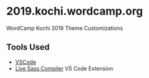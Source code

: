 # 2019.kochi.wordcamp.org

WordCamp Kochi 2019 Theme Customizations


## Tools Used
- [VSCode](https://code.visualstudio.com/)
- [Live Sass Compiler](https://github.com/ritwickdey/vscode-live-sass-compiler) VS Code Extension
